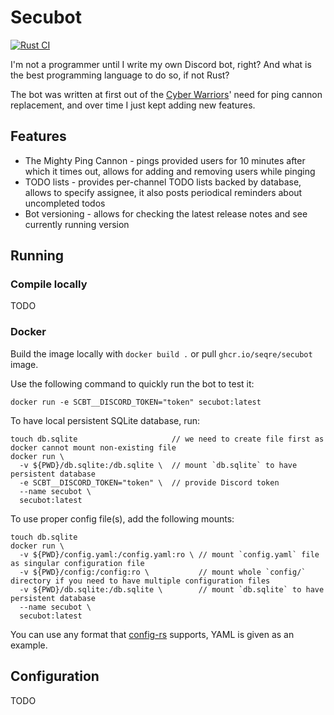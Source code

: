 # Secubot
[![Rust CI](https://github.com/seqre/secubot/actions/workflows/rust.yml/badge.svg)](https://github.com/seqre/secubot/actions/workflows/rust.yml)

I'm not a programmer until I write my own Discord bot, right? And what is the best programming language to do so, if not Rust?

The bot was written at first out of the [Cyber Warriors](https://techcyberwarriors.org/)' need for ping cannon replacement, and over time I just kept adding new features.

## Features
- The Mighty Ping Cannon - pings provided users for 10 minutes after which it times out, allows for adding and removing users while pinging
- TODO lists - provides per-channel TODO lists backed by database, allows to specify assignee, it also posts periodical reminders about uncompleted todos
- Bot versioning - allows for checking the latest release notes and see currently running version

## Running

### Compile locally
TODO

### Docker
Build the image locally with `docker build .` or pull `ghcr.io/seqre/secubot` image.

Use the following command to quickly run the bot to test it:
```shell
docker run -e SCBT__DISCORD_TOKEN="token" secubot:latest
```

To have local persistent SQLite database, run:
```shell
touch db.sqlite                     // we need to create file first as docker cannot mount non-existing file
docker run \
  -v ${PWD}/db.sqlite:/db.sqlite \  // mount `db.sqlite` to have persistent database
  -e SCBT__DISCORD_TOKEN="token" \  // provide Discord token
  --name secubot \
  secubot:latest
```

To use proper config file(s), add the following mounts:
```shell
touch db.sqlite
docker run \
  -v ${PWD}/config.yaml:/config.yaml:ro \ // mount `config.yaml` file as singular configuration file
  -v ${PWD}/config:/config:ro \           // mount whole `config/` directory if you need to have multiple configuration files
  -v ${PWD}/db.sqlite:/db.sqlite \        // mount `db.sqlite` to have persistent database
  --name secubot \
  secubot:latest
```
You can use any format that [config-rs](https://github.com/mehcode/config-rs) supports, YAML is given as an example.

## Configuration

TODO

